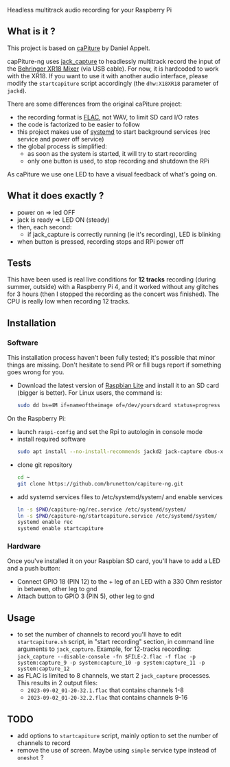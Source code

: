 Headless multitrack audio recording for your Raspberry Pi

## What is it ?

This project is based on [caPiture](https://github.com/danielappelt/caPiture) by Daniel Appelt.

capPiture-ng uses [jack_capture](https://github.com/kmatheussen/jack_capture) to headlessly multitrack record the input of the [Behringer XR18 Mixer](http://www.musictribe.com/Categories/Behringer/Mixers/Digital/XR18/p/P0BI8) (via USB cable). For now, it is hardcoded to work with the XR18. If you want to use it with another audio interface, please modify the `startcapiture` script accordingly (the `dhw:X18XR18` parameter of `jackd`).

There are some differences from the original caPiture project:
- the recording format is [FLAC](https://xiph.org/flac/), not WAV, to limit SD card I/O rates
- the code is factorized to be easier to follow
- this project makes use of [systemd](https://systemd.io/) to start background services (rec service and power off service)
- the global process is simplified:
    - as soon as the system is started, it will try to start recording
    - only one button is used, to stop recording and shutdown the RPi

As caPiture we use one LED to have a visual feedback of what's going on.

## What it does exactly ?

- power on => led OFF
- jack is ready => LED ON (steady)
- then, each second:
    - if jack_capture is correctly running (ie it's recording), LED is blinking
- when button is pressed, recording stops and RPi power off

## Tests

This have been used is real live conditions for **12 tracks** recording (during summer, outside) with a Raspberry Pi 4, and it worked without any glitches for 3 hours (then I stopped the recording as the concert was finished). The CPU is really low when recording 12 tracks.

## Installation

### Software

This installation process haven't been fully tested; it's possible that minor things are missing. Don't hesitate to send PR or fill bugs report if something goes wrong for you.

- Download the latest version of [Raspbian Lite](https://raspberrypi.org/downloads/raspbian) and install it to an SD card (bigger is better). For Linux users, the command is:
    ```bash
    sudo dd bs=4M if=nameoftheimage of=/dev/yoursdcard status=progress conv=fsync
    ```
On the Raspberry Pi:
- launch `raspi-config` and set the Rpi to autologin in console mode
- install required software
    ```bash
    sudo apt install --no-install-recommends jackd2 jack-capture dbus-x11 python
    ```
- clone git repository
    ```bash
    cd ~
    git clone https://github.com/brunetton/capiture-ng.git
    ```
- add systemd services files to /etc/systemd/system/ and enable services
    ```bash
    ln -s $PWD/capiture-ng/rec.service /etc/systemd/system/
    ln -s $PWD/capiture-ng/startcapiture.service /etc/systemd/system/
    systemd enable rec
    systemd enable startcapiture
    ```

### Hardware

Once you've installed it on your Raspbian SD card, you'll have to add a LED and a push button:
- Connect GPIO 18 (PIN 12) to the + leg of an LED with a 330 Ohm resistor in between, other leg to gnd
- Attach button to GPIO 3 (PIN 5), other leg to gnd

## Usage

- to set the number of channels to record you'll have to edit `startcapiture.sh` script, in "start recording" section, in command line arguments to  `jack_capture`. Example, for 12-tracks recording:
    `jack_capture --disable-console -fn $FILE-2.flac -f flac -p system:capture_9 -p system:capture_10 -p system:capture_11 -p system:capture_12`
- as FLAC is limited to 8 channels, we start 2 `jack_capture` processes. This results in 2 output files:
    - `2023-09-02_01-20-32.1.flac` that contains channels 1-8
    - `2023-09-02_01-20-32.2.flac` that contains channels 9-16

## TODO

- add options to `startcapiture` script, mainly option to set the number of channels to record
- remove the use of screen. Maybe using `simple` service type instead of `oneshot` ?
